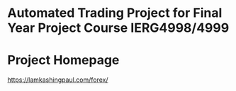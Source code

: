 # Automated Trading Project for Final Year Project Course IERG4998/4999

# Project Homepage

https://lamkashingpaul.com/forex/